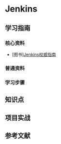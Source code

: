 # Jenkins

## 学习指南

### 核心资料

* [图书][Jenkins权威指南](http://product.dangdang.com/24048566.html)

### 普通资料

### 学习步骤

## 知识点

## 项目实战

## 参考文献

